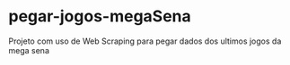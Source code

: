 # pegar-jogos-megaSena

Projeto com uso de Web Scraping para pegar dados dos ultimos jogos da mega sena